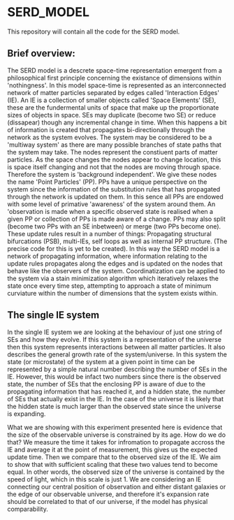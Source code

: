 # SERD_MODEL
This repository will contain all the code for the SERD model.

## Brief overview:
The SERD model is a descrete space-time representation emergent from a philosophical first principle concerning the existance of dimensions within 'nothingness'.
In this model space-time is represented as an interconnected network of matter particles separated by edges called 'Interaction Edges' (IE). An IE is a collection of smaller objects called 'Space Elements' (SE), these are the fundermental units of space that make up the proportionate sizes of objects in space.
SEs may duplicate (become two SE) or reduce (dissapear) though any incremental change in time. When this happens a bit of information is created that propagates bi-directionally through the network as the system evolves. 
The system may be considered to be a 'multiway system' as there are many possible branches of state paths that the system may take.
The nodes represent the constiuent parts of matter particles. 
As the space changes the nodes appear to change location, this is space itself changing and not that the nodes are moving through space. 
Therefore the system is 'background independent'. 
We give these nodes the name 'Point Particles' (PP).
PPs have a unique perspective on the system since the information of the substitution rules that has propagated through the network is updated on them. 
In this sence all PPs are endowed with some level of primative 'awareness' of the system around them.
An 'observation is made when a specific observed state is realised when a given PP or collection of PPs is made aware of a change.
PPs may also split (become two PPs with an SE inbetween) or merge (two PPs become one). 
These update rules result in a number of things: Propagating structural bifurcations (PSB), multi-IEs, self loops as well as internal PP structure. (The precise code for this is yet to be created).
In this way the SERD model is a network of propagating information, where information relating to the update rules propagates along the edges and is updated on the nodes that behave like the observers of the system.
Coordinatization can be applied to the system via a stain minimization algorithm which iteratively relaxes the state once every time step, attempting to approach a state of minimum curviature within the number of dimensions that the system exists within.

## The single IE system
In the single IE system we are looking at the behaviour of just one string of SEs and how they evolve.
If this system is a representation of the universe then this system represents interactions between all matter particles.
It also describes the general growth rate of the system/universe.
In this system the state (or microstate) of the system at a given point in time can be represented by a simple natural number describing the number of SEs in the IE. 
However, this would be infact two numbers since there is the observed state, the number of SEs that the enclosing PP is aware of due to the propagating information that has reached it, and a hidden state, the number of SEs that actually exist in the IE.
In the case of the universe it is likely that the hidden state is much larger than the observed state since the universe is expanding.

What we are showing with this experiment presented here is evidence that the size of the observable universe is constrained by its age.
How do we do that?
We measure the time it takes for infromation to propagate accross the IE and average it at the point of measurement, this gives us the expected update time. Then we compare that to the observed size of the IE. We aim to show that with sufficient scaling that these two values tend to become equal. In other words, the observed size of the universe is contained by the speed of light, which in this scale is just 1.
We are considering an IE connecting our central position of observation and either distant galaxies or the edge of our observable universe, and therefore it's expansion rate should be correlated to that of our universe, if the model has physical comparability.
